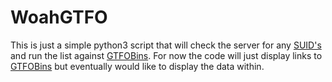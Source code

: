 # WoahGTFO
This is just a simple python3 script that will check the server for any [SUID's](https://pentestlab.blog/2017/09/25/suid-executables/) and run the list against [GTFOBins](https://gtfobins.github.io/). For now the code will just display links to [GTFOBins](https://gtfobins.github.io/) but eventually would like to display the data within.